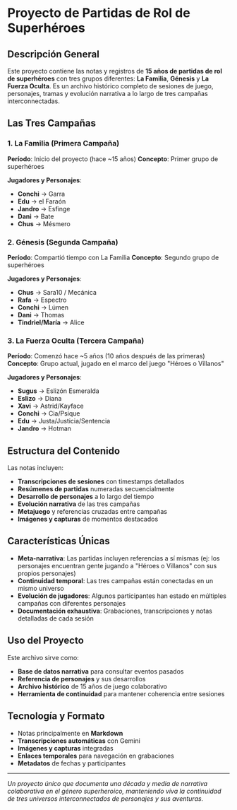 # Proyecto de Partidas de Rol de Superhéroes

## Descripción General

Este proyecto contiene las notas y registros de **15 años de partidas de rol de superhéroes** con tres grupos diferentes: **La Familia**, **Génesis** y **La Fuerza Oculta**. Es un archivo histórico completo de sesiones de juego, personajes, tramas y evolución narrativa a lo largo de tres campañas interconnectadas.

## Las Tres Campañas

### 1. La Familia (Primera Campaña)
**Período**: Inicio del proyecto (hace ~15 años)
**Concepto**: Primer grupo de superhéroes

**Jugadores y Personajes**:
- **Conchi** → Garra
- **Edu** → el Faraón  
- **Jandro** → Esfinge
- **Dani** → Bate
- **Chus** → Mésmero

### 2. Génesis (Segunda Campaña)
**Período**: Compartió tiempo con La Familia
**Concepto**: Segundo grupo de superhéroes

**Jugadores y Personajes**:
- **Chus** → Sara10 / Mecánica
- **Rafa** → Espectro
- **Conchi** → Lúmen
- **Dani** → Thomas
- **Tindriel/María** → Alice

### 3. La Fuerza Oculta (Tercera Campaña)
**Período**: Comenzó hace ~5 años (10 años después de las primeras)
**Concepto**: Grupo actual, jugado en el marco del juego "Héroes o Villanos"

**Jugadores y Personajes**:
- **Sugus** → Eslizón Esmeralda
- **Eslizo** → Diana
- **Xavi** → Astrid/Kayface
- **Conchi** → Cia/Psique
- **Edu** → Justa/Justicia/Sentencia
- **Jandro** → Hotman

## Estructura del Contenido

Las notas incluyen:
- **Transcripciones de sesiones** con timestamps detallados
- **Resúmenes de partidas** numeradas secuencialmente
- **Desarrollo de personajes** a lo largo del tiempo
- **Evolución narrativa** de las tres campañas
- **Metajuego** y referencias cruzadas entre campañas
- **Imágenes y capturas** de momentos destacados

## Características Únicas

- **Meta-narrativa**: Las partidas incluyen referencias a sí mismas (ej: los personajes encuentran gente jugando a "Héroes o Villanos" con sus propios personajes)
- **Continuidad temporal**: Las tres campañas están conectadas en un mismo universo
- **Evolución de jugadores**: Algunos participantes han estado en múltiples campañas con diferentes personajes
- **Documentación exhaustiva**: Grabaciones, transcripciones y notas detalladas de cada sesión

## Uso del Proyecto

Este archivo sirve como:
- **Base de datos narrativa** para consultar eventos pasados
- **Referencia de personajes** y sus desarrollos
- **Archivo histórico** de 15 años de juego colaborativo  
- **Herramienta de continuidad** para mantener coherencia entre sesiones

## Tecnología y Formato

- Notas principalmente en **Markdown**
- **Transcripciones automáticas** con Gemini
- **Imágenes y capturas** integradas
- **Enlaces temporales** para navegación en grabaciones
- **Metadatos** de fechas y participantes

---

*Un proyecto único que documenta una década y media de narrativa colaborativa en el género superheroico, manteniendo viva la continuidad de tres universos interconnectados de personajes y sus aventuras.*